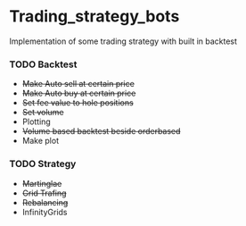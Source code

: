 # Trading_strategy_bots
Implementation of some trading strategy with built in backtest

### TODO Backtest
- <del>Make Auto sell at certain price</del>
- <del>Make Auto buy at certain price</del>
- <del>Set fee value to hole positions</del>
- <del>Set volume </del>
- Plotting
- <del>Volume based backtest beside orderbased</del>
- Make plot

### TODO Strategy
- <del>Martinglae</del>
- <del>Grid Trafing</del>
- <del>Rebalancing</del>
- InfinityGrids

